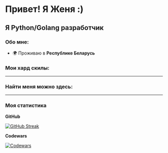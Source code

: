 # Привет! Я Женя :)

Я Python/Golang разработчик
----------------
### Обо мне:
<!--* :male_detective: At this moment working as a purchasing analyst and I am currently looking for a job as a *Junior/Junior+* Python Developer
* :snake: I've graduated from my **Python** courses but still learning a lot of backend developer stuff, like: Docker + Kubernetes, aiogramm3, React
* :seedling: Regularly practicing, studying and growing up
-->
* 🌍  Проживаю в **Республике Беларусь**


### Мои хард скилы:

---


### Найти меня можно здесь:

---

### Моя статистика

<b>GitHub</b>

[![GitHub Streak](https://streak-stats.demolab.com?user=pogudo-e&theme=vue&card_width=497&fire=EB5454)](https://git.io/streak-stats)

<b>Codewars</b>

[![Codewars](https://pogudo.pythonanywhere.com/pogudo/)]()
